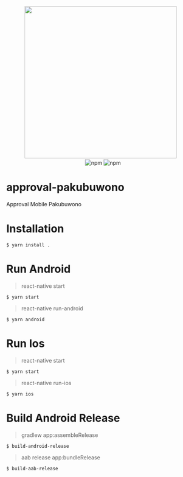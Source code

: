 <div id="header" align="center">
  <img src="https://media.giphy.com/media/h408T6Y5GfmXBKW62l/giphy.gif" width="400"/>
  &nbsp;
  <div id="badges" align="center">
    <img src="https://komarev.com/ghpvc/?username=ZakariaWijaya&style=flat-square&color=blue" alt=""/>
    <img alt="npm" src="https://img.shields.io/npm/v/react-native?color=blue&label=react&style=flat-square">
    <img alt="npm" src="https://img.shields.io/npm/v/react?color=b&label=react&style=flat-square">
  </div>
</div>

# approval-pakubuwono
Approval Mobile Pakubuwono



# Installation
```
$ yarn install .
```

# Run Android
> react-native start
```
$ yarn start
```
> react-native run-android
```
$ yarn android
```
# Run Ios
> react-native start
```
$ yarn start
```
> react-native run-ios
```
$ yarn ios
```

# Build Android Release
> gradlew app:assembleRelease
```
$ build-android-release
```
> aab release app:bundleRelease
```
$ build-aab-release
```
